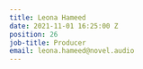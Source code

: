 ```yaml
---
title: Leona Hameed
date: 2021-11-01 16:25:00 Z
position: 26
job-title: Producer
email: leona.hameed@novel.audio
---
```


